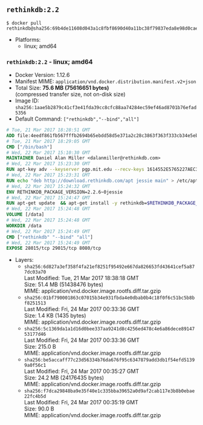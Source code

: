 ## `rethinkdb:2.2`

```console
$ docker pull rethinkdb@sha256:69b4de11608d043a1c8fbf8690d40a11bc38f79837eda8e98d0caef25d5909ba
```

-	Platforms:
	-	linux; amd64

### `rethinkdb:2.2` - linux; amd64

-	Docker Version: 1.12.6
-	Manifest MIME: `application/vnd.docker.distribution.manifest.v2+json`
-	Total Size: **75.6 MB (75616651 bytes)**  
	(compressed transfer size, not on-disk size)
-	Image ID: `sha256:1aae5b2879c41cf3e41fda39cc8cfc88aa74284ec59ef46ad8701b76efad5356`
-	Default Command: `["rethinkdb","--bind","all"]`

```dockerfile
# Tue, 21 Mar 2017 18:28:51 GMT
ADD file:4eedf861fb567fffb2694b65ebdd58d5e371a2c28c3863f363f333cb34e5eb7b in / 
# Tue, 21 Mar 2017 18:29:05 GMT
CMD ["/bin/bash"]
# Wed, 22 Mar 2017 15:10:30 GMT
MAINTAINER Daniel Alan Miller <dalanmiller@rethinkdb.com>
# Wed, 22 Mar 2017 15:23:30 GMT
RUN apt-key adv --keyserver pgp.mit.edu --recv-keys 1614552E5765227AEC39EFCFA7E00EF33A8F2399
# Wed, 22 Mar 2017 15:23:31 GMT
RUN echo "deb http://download.rethinkdb.com/apt jessie main" > /etc/apt/sources.list.d/rethinkdb.list
# Wed, 22 Mar 2017 15:24:32 GMT
ENV RETHINKDB_PACKAGE_VERSION=2.2.6~0jessie
# Wed, 22 Mar 2017 15:24:47 GMT
RUN apt-get update 	&& apt-get install -y rethinkdb=$RETHINKDB_PACKAGE_VERSION 	&& rm -rf /var/lib/apt/lists/*
# Wed, 22 Mar 2017 15:24:48 GMT
VOLUME [/data]
# Wed, 22 Mar 2017 15:24:48 GMT
WORKDIR /data
# Wed, 22 Mar 2017 15:24:49 GMT
CMD ["rethinkdb" "--bind" "all"]
# Wed, 22 Mar 2017 15:24:49 GMT
EXPOSE 28015/tcp 29015/tcp 8080/tcp
```

-	Layers:
	-	`sha256:6d827a3ef358f4fa21ef8251f95492e667da826653fd43641cef5a877dc03a70`  
		Last Modified: Tue, 21 Mar 2017 18:38:18 GMT  
		Size: 51.4 MB (51438476 bytes)  
		MIME: application/vnd.docker.image.rootfs.diff.tar.gzip
	-	`sha256:01bf790001863c07015b34e931fbda4e0dbab0b4c18f0f6c51bc5b8bf8251513`  
		Last Modified: Fri, 24 Mar 2017 00:33:36 GMT  
		Size: 1.4 KB (1435 bytes)  
		MIME: application/vnd.docker.image.rootfs.diff.tar.gzip
	-	`sha256:5c1369da1a1d16d0bee337aa9241d8c4256ed478c4e6a86dece8914753177d46`  
		Last Modified: Fri, 24 Mar 2017 00:33:36 GMT  
		Size: 215.0 B  
		MIME: application/vnd.docker.image.rootfs.diff.tar.gzip
	-	`sha256:be5accaff77c23d56334b76da676f95c6347879add3db1f54efd51399a0f56c1`  
		Last Modified: Fri, 24 Mar 2017 00:35:27 GMT  
		Size: 24.2 MB (24176435 bytes)  
		MIME: application/vnd.docker.image.rootfs.diff.tar.gzip
	-	`sha256:f7dca29848ba9e35f40e1c335bba39652a0d9af2cab117e3b8b0ebae22fc4b5d`  
		Last Modified: Fri, 24 Mar 2017 00:35:19 GMT  
		Size: 90.0 B  
		MIME: application/vnd.docker.image.rootfs.diff.tar.gzip
